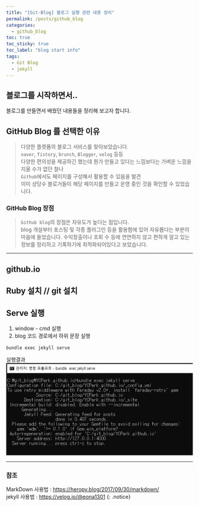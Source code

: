 ```yaml
---
title: "[Git-Blog] 블로그 실행 관련 내용 정리"
permalink: /posts/github_blog
categories: 
  - github_blog
toc: true
toc_sticky: true
toc_label: "blog start info"
tags:
  - Git Blog
  - jekyll
---
```


## 블로그를 시작하면서..
블로그를 만들면서 배웠던 내용들을 정리해 보고자 합니다.

## GitHub Blog 를 선택한 이유

> 다양한 플랫폼의 블로그 서비스를 찾아보았습니다.  
`naver`, `Tistory`, `brunch`, `Blogger`, `velog` 등등  
다양한 편의성을 제공하긴 했는데 뭔가 만들고 있다는 느낌보다는 가벼운 느낌을 지울 수가 없던 찰나   
`Github`에서도 페이지를 구성해서 활용할 수 있음을 발견  
이미 상당수 블로거들이 해당 페이지를 만들고 운영 중인 것을 확인할 수 있었습니다.  

### GitHub Blog 장점
> `Github blog`의 장점은 자유도가 높다는 점입니다.   
blog 개설부터 포스팅 및 각종 플러그인 등을 활용함에 있어 자유롭다는 부분이 마음에 들었습니다.
수익창출이나 조회 수 등에 연연하지 않고 편하게 알고 있는 정보를 정리하고 기록하기에 최적화되어있다고 보았습니다.

---

## github.io


## Ruby 설치 // git 설치


## Serve 실행
1. window - cmd 실행   
2. blog 코드 경로에서 하위 문장 실행

```
bundle exec jekyll serve
```

실행결과
![bundle exec jekyll serve](/assets/images/posts/github_blog/bundle_exec_jekyll_serve.JPG)

---

### 참조
MarkDown 사용법 : <https://heropy.blog/2017/09/30/markdown/>   
jekyll 사용법 : <https://velog.io/@eona1301>
{: .notice}
